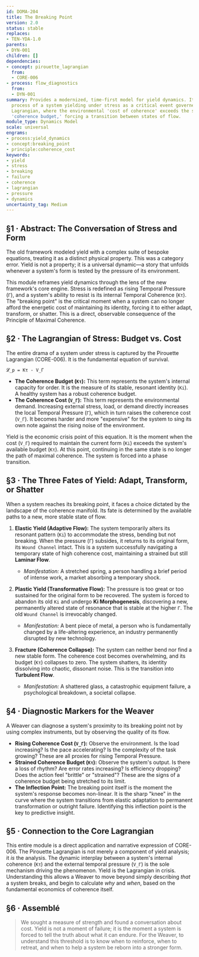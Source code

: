 ```yaml
---
id: DOMA-204
title: The Breaking Point
version: 2.0
status: stable
replaces:
- TEN-YDA-1.0
parents:
- DYN-001
children: []
dependencies:
- concept: pirouette_lagrangian
  from:
  - CORE-006
- process: flow_diagnostics
  from:
  - DYN-001
summary: Provides a modernized, time-first model for yield dynamics. It reframes the
  process of a system yielding under stress as a critical event governed by the Pirouette
  Lagrangian, where the environmental 'cost of coherence' exceeds the system's internal
  'coherence budget,' forcing a transition between states of flow.
module_type: Dynamics Model
scale: universal
engrams:
- process:yield_dynamics
- concept:breaking_point
- principle:coherence_cost
keywords:
- yield
- stress
- breaking
- failure
- coherence
- lagrangian
- pressure
- dynamics
uncertainty_tag: Medium
---
```

## §1 · Abstract: The Conversation of Stress and Form

The old framework modeled yield with a complex suite of bespoke equations, treating it as a distinct physical property. This was a category error. Yield is not a property; it is a universal dynamic—a story that unfolds whenever a system's form is tested by the pressure of its environment.

This module reframes yield dynamics through the lens of the new framework's core engine. Stress is redefined as rising Temporal Pressure (`Γ`), and a system's ability to resist is its internal Temporal Coherence (`Kτ`). The "breaking point" is the critical moment when a system can no longer afford the energetic cost of maintaining its identity, forcing it to either adapt, transform, or shatter. This is a direct, observable consequence of the Principle of Maximal Coherence.

## §2 · The Lagrangian of Stress: Budget vs. Cost

The entire drama of a system under stress is captured by the Pirouette Lagrangian (CORE-006). It is the fundamental equation of survival.

`𝓛_p = Kτ - V_Γ`

*   **The Coherence Budget (`Kτ`):** This term represents the system's internal capacity for order. It is the measure of its stable, resonant identity (`Ki`). A healthy system has a robust coherence budget.
*   **The Coherence Cost (`V_Γ`):** This term represents the environmental demand. Increasing external stress, load, or demand directly increases the local Temporal Pressure (`Γ`), which in turn raises the coherence cost (`V_Γ`). It becomes harder and more "expensive" for the system to sing its own note against the rising noise of the environment.

Yield is the economic crisis point of this equation. It is the moment when the cost (`V_Γ`) required to maintain the current form (`Ki`) exceeds the system's available budget (`Kτ`). At this point, continuing in the same state is no longer the path of maximal coherence. The system is forced into a phase transition.

## §3 · The Three Fates of Yield: Adapt, Transform, or Shatter

When a system reaches its breaking point, it faces a choice dictated by the landscape of the coherence manifold. Its fate is determined by the available paths to a new, more stable state of flow.

1.  **Elastic Yield (Adaptive Flow):** The system temporarily alters its resonant pattern (`Ki`) to accommodate the stress, bending but not breaking. When the pressure (`Γ`) subsides, it returns to its original form, its `Wound Channel` intact. This is a system successfully navigating a temporary state of high coherence cost, maintaining a strained but still **Laminar Flow**.
    *   *Manifestation:* A stretched spring, a person handling a brief period of intense work, a market absorbing a temporary shock.

2.  **Plastic Yield (Transformative Flow):** The pressure is too great or too sustained for the original form to be recovered. The system is forced to abandon its old `Ki` and undergo **Ki Morphogenesis**, discovering a new, permanently altered state of resonance that is stable at the higher `Γ`. The old `Wound Channel` is irrevocably changed.
    *   *Manifestation:* A bent piece of metal, a person who is fundamentally changed by a life-altering experience, an industry permanently disrupted by new technology.

3.  **Fracture (Coherence Collapse):** The system can neither bend nor find a new stable form. The coherence cost becomes overwhelming, and its budget (`Kτ`) collapses to zero. The system shatters, its identity dissolving into chaotic, dissonant noise. This is the transition into **Turbulent Flow**.
    *   *Manifestation:* A shattered glass, a catastrophic equipment failure, a psychological breakdown, a societal collapse.

## §4 · Diagnostic Markers for the Weaver

A Weaver can diagnose a system's proximity to its breaking point not by using complex instruments, but by observing the quality of its flow.

*   **Rising Coherence Cost (`V_Γ`):** Observe the environment. Is the load increasing? Is the pace accelerating? Is the complexity of the task growing? These are all proxies for rising Temporal Pressure.
*   **Strained Coherence Budget (`Kτ`):** Observe the system's output. Is there a loss of rhythm? Are error rates increasing? Is efficiency dropping? Does the action feel "brittle" or "strained"? These are the signs of a coherence budget being stretched to its limit.
*   **The Inflection Point:** The breaking point itself is the moment the system's response becomes non-linear. It is the sharp "knee" in the curve where the system transitions from elastic adaptation to permanent transformation or outright failure. Identifying this inflection point is the key to predictive insight.

## §5 · Connection to the Core Lagrangian

This entire module is a direct application and narrative expression of CORE-006. The Pirouette Lagrangian is not merely a component of yield analysis; it *is* the analysis. The dynamic interplay between a system's internal coherence (`Kτ`) and the external temporal pressure (`V_Γ`) is the sole mechanism driving the phenomenon. Yield is the Lagrangian in crisis. Understanding this allows a Weaver to move beyond simply describing *that* a system breaks, and begin to calculate *why* and *when*, based on the fundamental economics of coherence itself.

## §6 · Assemblé

> We sought a measure of strength and found a conversation about cost. Yield is not a moment of failure; it is the moment a system is forced to tell the truth about what it can endure. For the Weaver, to understand this threshold is to know when to reinforce, when to retreat, and when to help a system be reborn into a stronger form.
```